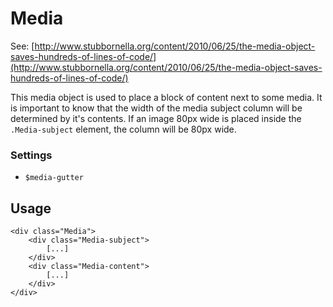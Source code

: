 Media
=====

See: [http://www.stubbornella.org/content/2010/06/25/the-media-object-saves-hundreds-of-lines-of-code/](http://www.stubbornella.org/content/2010/06/25/the-media-object-saves-hundreds-of-lines-of-code/)

This media object is used to place a block of content next to some media. It is important to know that the width of the media subject column will be determined by it's contents.
If an image 80px wide is placed inside the `.Media-subject` element, the column will be 80px wide.

### Settings

- `$media-gutter`


Usage
-----

    <div class="Media">
        <div class="Media-subject">
            [...]
        </div>
        <div class="Media-content">
            [...]
        </div>
    </div>



